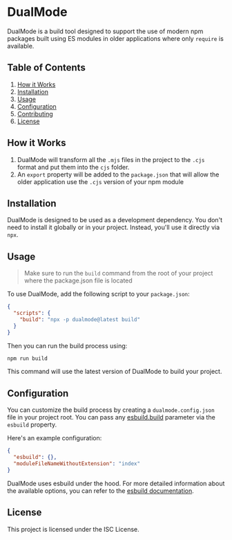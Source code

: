 # DualMode

DualMode is a build tool designed to support the use of modern npm packages built using ES modules in older applications where only `require` is available.

## Table of Contents

1. [How it Works](#how-it-works)
1. [Installation](#installation)
1. [Usage](#usage)
1. [Configuration](#configuration)
1. [Contributing](#contributing)
1. [License](#license)

## How it Works

1. DualMode will transform all the `.mjs` files in the project to the `.cjs` format and put them into the `cjs` folder.
1. An `export` property will be added to the `package.json` that will allow the older application use the `.cjs` version of your npm module

## Installation

DualMode is designed to be used as a development dependency. You don't need to install it globally or in your project. Instead, you'll use it directly via `npx`.

## Usage

> Make sure to run the `build` command from the root of your project where the package.json file is located

To use DualMode, add the following script to your `package.json`:

```json
{
  "scripts": {
    "build": "npx -p dualmode@latest build"
  }
}
```

Then you can run the build process using:

```bash
npm run build
```

This command will use the latest version of DualMode to build your project.

## Configuration

You can customize the build process by creating a `dualmode.config.json` file in your project root. You can pass any [esbuild.build](https://esbuild.github.io/api/#build) parameter via the `esbuild` property.

Here's an example configuration:

```json
{
  "esbuild": {},
  "moduleFileNameWithoutExtension": "index"
}
```

DualMode uses esbuild under the hood. For more detailed information about the available options, you can refer to the [esbuild documentation](https://esbuild.github.io/api/).

## License

This project is licensed under the ISC License.
